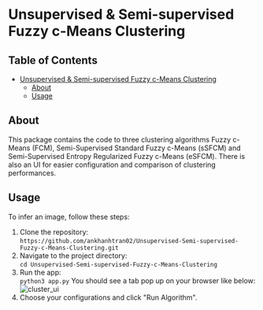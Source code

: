 # Unsupervised & Semi-supervised Fuzzy c-Means Clustering <a name="fcm"></a>

## Table of Contents
* [Unsupervised & Semi-supervised Fuzzy c-Means Clustering](#fcm)
	* [About](#about)
	* [Usage](#usage)


## About <a name="about"></a>

This package contains the code to three clustering algorithms Fuzzy c-Means (FCM), Semi-Supervised Standard Fuzzy c-Means (sSFCM) and  Semi-Supervised Entropy Regularized Fuzzy c-Means (eSFCM). There is also an UI for easier configuration and comparison of clustering performances.

## Usage <a name="usage"></a>
To infer an image, follow these steps:

1. Clone the repository:\
   ```https://github.com/ankhanhtran02/Unsupervised-Semi-supervised-Fuzzy-c-Means-Clustering.git```
2. Navigate to the project directory:\
   ```cd Unsupervised-Semi-supervised-Fuzzy-c-Means-Clustering```
3. Run the app:\
   ```python3 app.py```
You should see a tab pop up on your browser like below:
![cluster_ui](assets/cluster_ui.png)
4. Choose your configurations and click "Run Algorithm".

